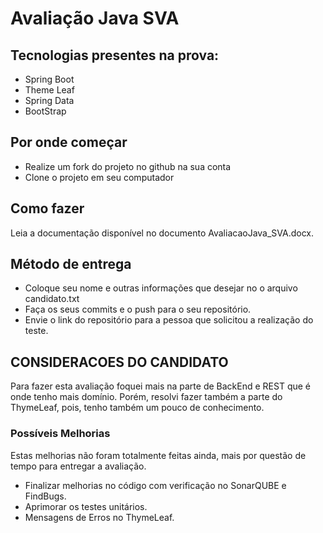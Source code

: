 # Avaliação Java SVA

## Tecnologias presentes na prova:  

* Spring Boot  
* Theme Leaf  
* Spring Data  
* BootStrap  

## Por onde começar

* Realize um fork do projeto no github na sua conta
* Clone o projeto em seu computador

## Como fazer

Leia a documentação disponível no documento AvaliacaoJava_SVA.docx.

## Método de entrega
* Coloque seu nome e outras informações que desejar no o arquivo candidato.txt
* Faça os seus commits e o push para o seu repositório.
* Envie o link do repositório para a pessoa que solicitou a realização do teste.


## CONSIDERACOES DO CANDIDATO

Para fazer esta avaliação foquei mais na parte de BackEnd e REST que é onde tenho mais domínio.
Porém, resolvi fazer também a parte do ThymeLeaf, pois, tenho também um pouco de conhecimento.


### Possíveis Melhorias

Estas melhorias não foram totalmente feitas ainda, mais por questão de tempo para entregar a avaliação.
	
* Finalizar melhorias no código com verificação no SonarQUBE e FindBugs.
* Aprimorar os testes unitários.
* Mensagens de Erros no ThymeLeaf.